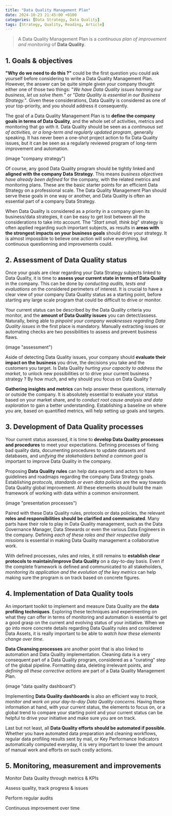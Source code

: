 ```yaml
---
title: "Data Quality Management Plan"
date: 2024-10-23 21:45:00 +0100
categories: [Data Strategy, Data Quality]
tags: [Strategy, Quality, Reading, Article]
---
```


> A Data Quality Management Plan is a *continuous plan of improvement and monitoring* of **Data Quality**.

## 1. Goals & objectives

**"Why do we need to do this ?"** could be the first question you could ask yourself before considering to write a Data Quality Management Plan.
However, the answer can be quite simple given your company thought either one of those two things:
"*We have Data Quality issues harming our business, let us solve them.*" or "*Data Quality is essential in our Business Strategy.*".
Given these considerations, Data Quality is considered as one of your top-priority, and you should address it consequently.

The goal of a Data Quality Management Plan is to **define the company goals in terms of Data Quality**, and the whole set of activities, metrics and monitoring that go with it.
Data Quality should be seen as a *continuous set of activities, or a long-term and regularly updated program*, generally speaking.
It has never been a one-shot project action to fix Data Quality issues, but it can be seen as a regularly reviewed program of long-term improvement and automation.

(image "company strategy")

Of course, any good Data Quality program should be tightly linked and **aligned with the company Data Strategy**.
This means *business objectives have already been defined* for the company, with the related metrics and monitoring plans.
These are the basic starter points for an efficient Data Strategy on a professional scale.
The Data Quality Management Plan should serve these goals in one way or another, and Data Quality is often an essential part of a company Data Strategy.

When Data Quality is considered as a priority in a company given its business/data strategies, it can be easy to get lost between all the considerations to take into account.
The "*Start small, think big*" strategy is often applied regarding such important subjects, as results in **areas with the strongest impacts on your business goals** should drive your strategy.
It is almost impossible to believe one action will solve everything, but continuous questionning and improvements could.

## 2. Assessment of Data Quality status

Once your goals are clear regarding your Data Strategy subjects linked to Data Quality, it is time to **assess your current state in terms of Data Quality** in the company.
This can be done by *conducting audits, tests and evaluations* on the considered perimeters of interest.
It is crucial to have a clear view of your company Data Quality status as a starting point, before starting any large scale program that could be difficult to drive or monitor.

Your current status can be described by the Data Quality criteria you monitor, and the **amount of Data Quality issues** you can detect/assess.
Naturally, being able to *pinpoint your company weaknesses regarding Data Quality issues* in the first place is mandatory.
Manually extracting issues or automating checks are two possibilities to assess and prevent business flaws.

(image "assessment")

Aside of detecting Data Quality issues, your company should **evaluate their impact on the business** you drive, the decisions you take and the customers you target.
Is Data Quality *hurting your capacity to address the market*, to unlock new possibilities or to drive your current business strategy ? By how much, and why should you focus on Data Quality ?

**Gathering insights and metrics** can help answer these questions, internally or outside the company.
It is absolutely essential to evaluate your status based on your market share, and to *conduct root cause analysis and data exploration* to gain a better understanding.
Establishing a baseline on where you are, based on quantified metrics, will help setting up goals and targets.

## 3. Development of Data Quality processes

Your current status assessed, it is time to **develop Data Quality processes and procedures** to meet your expectations.
Defining processes of fixing bad quality data, documenting procedures to update datasets and databases, and *unifying the stakeholders behind a common goal* is important to improve Data Quality in the company.

Proposing **Data Quality rules** can help data experts and actors to have guidelines and roadmaps regarding the company Data Strategy goals.
Establishing *protocols, standards or even data policies* are the way towards Data Quality global improvement.
All these elements should build the main framework of working with data within a common environment.

(image "presentation processes")

Paired with these Data Quality rules, protocols or data policies, the relevant **roles and responsibilities should be clarified and communicated**.
Many parts have their role to play in Data Quality management, such as the Data Governance Manager, Data Stewards or even the various Data Engineers in the company.
Defining *each of these roles and their respective daily missions* is essential in making Data Quality management a collaborative work.

With defined processes, rules and roles, it still remains to **establish clear protocols to maintain/improve Data Quality** on a day-to-day basis.
Even if the complete framework is defined and communicated to all stakeholders, *monitoring its application and the evolution of the key metrics* can help making sure the program is on track based on concrete figures.

## 4. Implementation of Data Quality tools

An important toolkit to implement and measure Data Quality are the **data profiling techniques**.
Exploring these techniques and experimenting on what they can offer in terms of monitoring and automation is essential to get a good grasp on the current and evolving status of your initiative.
When we go into more concrete details regarding Data Quality rules and considered Data Assets, it is really important to be able to *watch how these elements change over time*.

**Data Cleansing processes** are another point that is also linked to automation and Data Quality implementation.
Cleaning data is a very consequent part of a Data Quality program, considered as a "curating" step of the global pipeline.
Formatting data, deleting irrelevant points, and *defining all these corrective actions* are part of a Data Quality Management Plan.

(image "data quality dashboard")

Implementing **Data Quality dashboards** is also an efficient way to *track, monitor and work on your day-to-day Data Quality concerns*.
Having these information at hand, with your current status, the elements to focus on, or a global trend to compare your starting point and your current status can be helpful to drive your initiative and make sure you are on track.

Last but not least, all **Data Quality efforts should be automated if possible**.
Whether you have automated data preparation and cleaning workflows, regular data profiling results sent by mail, or Key Performance Indicators automatically computed everyday, it is very important to lower the amount of manual work and efforts on such costly actions.

## 5. Monitoring, measurement and improvements

Monitor Data Quality through metrics & KPIs

Assess quality, track progress & issues

Perform regular audits

Continuous improvement over time
